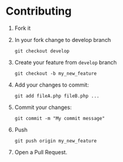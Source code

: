 # Contributing

1. Fork it

2. In your fork change to develop branch

    `git checkout develop`

3. Create your feature from `develop` branch

    `git checkout -b my_new_feature`

4. Add your changes to commit: 

    `git add fileA.php fileB.php ...`

5. Commit your changes:

    `git commit -m "My commit message"`

6. Push

    `git push origin my_new_feature`

7. Open a Pull Request.